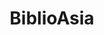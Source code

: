 ---
layout: homepage
title: BiblioAsia
description: BiblioAsia is a free quarterly publication produced by the National Library Board. It features articles on the history, culture and heritage of Singapore within the larger Asian context, and has a strong focus on the collections and services of the National Library.
permalink: /
notification: 'This website is in beta - your valuable <a href="https://www.google.com">feedback</a> will help us in improving it.'
sections:
    -
        hero:
            title: BiblioAsia
            background: /images/homepage-background.png
            button: 'Learn More'
            url: /about-us/
            key_highlights:
				- title: ABC services
				  description: Find out what ABC can do for you
				  url: /services/
				- title: Our Annual Reports
				  url: /annual-reports/
				- title: Join ABC
				  description: Unleash your passion and be rewarded with a fulfilling career!
				  url: /careers/
	- infobar:
        title: Work for the public good
        subtitle: Careers
        description: Start a fulfulling and rewarding career with the Ministry of ABC!
        button: Join Us
        url: /careers/
	- infopic:
        title: Integrity
        subtitle: Core Values
        description: Integrity drives everything we do at the Ministry of ABC
        button: Learn More
        url: /core-values/
        image: /images/integrity.png
    -
        resources:
            title: Resources
            subtitle: 'Read up on'
            button: 'More Resources'
            url: resources/

---
